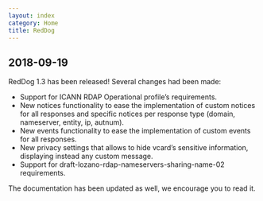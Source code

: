 ```yaml
---
layout: index
category: Home
title: RedDog
---
```


## 2018-09-19

RedDog 1.3 has been released!
Several changes had been made:

- Support for ICANN RDAP Operational profile’s requirements.
- New notices functionality to ease the implementation of custom notices for all responses and specific notices per response type (domain, nameserver, entity, ip, autnum).
- New events functionality to ease the implementation of custom events for all responses.
- New privacy settings that allows to hide vcard’s sensitive information, displaying instead any custom message.
- Support for draft-lozano-rdap-nameservers-sharing-name-02 requirements.

The documentation has been updated as well, we encourage you to read it.
